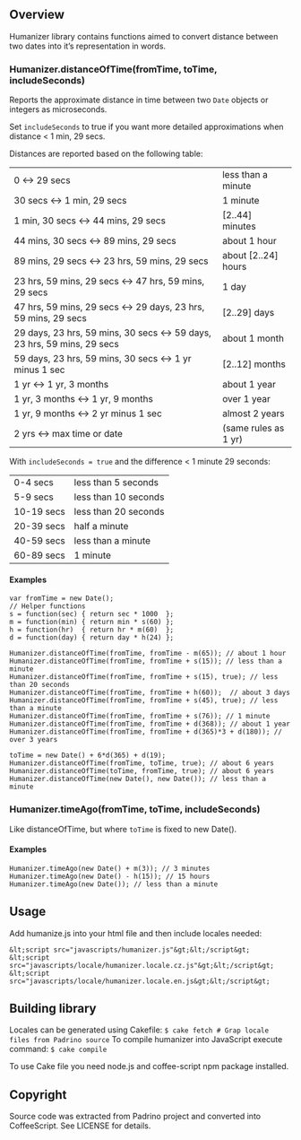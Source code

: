 ## Overview
Humanizer library contains functions aimed to convert distance between two dates into it’s representation in words.

### Humanizer.distanceOfTime(fromTime, toTime, includeSeconds)
Reports the approximate distance in time between two `Date` objects or integers as microseconds.

Set `includeSeconds` to true if you want more detailed approximations when distance < 1 min, 29 secs.

Distances are reported based on the following table:
<table>
  <tr>
    <td>0 <-> 29 secs</td><td>less than a minute</td>
  </tr>
  <tr>
    <td>30 secs <-> 1 min, 29 secs</td><td>1 minute</td>
  </tr>
  <tr>
    <td>1 min, 30 secs <-> 44 mins, 29 secs</td><td>[2..44] minutes</td>
  </tr>
  <tr>
    <td>44 mins, 30 secs <-> 89 mins, 29 secs</td><td>about 1 hour</td>
  </tr>
  <tr>
    <td>89 mins, 29 secs <-> 23 hrs, 59 mins, 29 secs</td><td>about [2..24] hours</td>
  </tr>
  <tr>
    <td>23 hrs, 59 mins, 29 secs <-> 47 hrs, 59 mins, 29 secs</td><td>1 day</td>
  </tr>
  <tr>
    <td>47 hrs, 59 mins, 29 secs <-> 29 days, 23 hrs, 59 mins, 29 secs</td><td>[2..29] days</td>
  </tr>
  <tr>
    <td>29 days, 23 hrs, 59 mins, 30 secs <-> 59 days, 23 hrs, 59 mins, 29 secs</td><td>about 1 month</td>
  </tr>
  <tr>
    <td>59 days, 23 hrs, 59 mins, 30 secs <-> 1 yr minus 1 sec</td><td>[2..12] months</td>
  </tr>
  <tr>
    <td>1 yr <-> 1 yr, 3 months</td><td>about 1 year</td>
  </tr>
  <tr>
    <td>1 yr, 3 months <-> 1 yr, 9 months</td><td>over 1 year</td>
  </tr>
  <tr>
    <td>1 yr, 9 months <-> 2 yr minus 1 sec</td><td>almost 2 years</td>
  </tr>
  <tr>
    <td>2 yrs <-> max time or date</td><td>(same rules as 1 yr)</td>
  </tr>
</table>

With `includeSeconds = true` and the difference < 1 minute 29 seconds:
<table>
  <tr>
    <td>0-4 secs</td><td>less than 5 seconds</td>
  </tr>
  <tr>
    <td>5-9 secs</td><td>less than 10 seconds</td>
  </tr>
  <tr>
    <td>10-19 secs</td><td>less than 20 seconds</td>
  </tr>
  <tr>
    <td>20-39 secs</td><td>half a minute</td>
  </tr>
  <tr>
    <td>40-59 secs</td><td>less than a minute</td>
  </tr>
  <tr>
    <td>60-89 secs</td><td>1 minute</td>
  </tr>
</table>

#### Examples
```
var fromTime = new Date();
// Helper functions
s = function(sec) { return sec * 1000  };
m = function(min) { return min * s(60) };
h = function(hr)  { return hr * m(60)  };
d = function(day) { return day * h(24) };

Humanizer.distanceOfTime(fromTime, fromTime - m(65)); // about 1 hour
Humanizer.distanceOfTime(fromTime, fromTime + s(15)); // less than a minute
Humanizer.distanceOfTime(fromTime, fromTime + s(15), true); // less than 20 seconds
Humanizer.distanceOfTime(fromTime, fromTime + h(60));  // about 3 days
Humanizer.distanceOfTime(fromTime, fromTime + s(45), true); // less than a minute
Humanizer.distanceOfTime(fromTime, fromTime + s(76)); // 1 minute
Humanizer.distanceOfTime(fromTime, fromTime + d(368)); // about 1 year
Humanizer.distanceOfTime(fromTime, fromTime + d(365)*3 + d(180)); // over 3 years

toTime = new Date() + 6*d(365) + d(19);
Humanizer.distanceOfTime(fromTime, toTime, true); // about 6 years
Humanizer.distanceOfTime(toTime, fromTime, true); // about 6 years
Humanizer.distanceOfTime(new Date(), new Date()); // less than a minute
```

### Humanizer.timeAgo(fromTime, toTime, includeSeconds)
Like distanceOfTime, but where `toTime` is fixed to new Date().

#### Examples
```
Humanizer.timeAgo(new Date() + m(3)); // 3 minutes
Humanizer.timeAgo(new Date() - h(15)); // 15 hours
Humanizer.timeAgo(new Date()); // less than a minute
```

## Usage
Add humanize.js into your html file and then include locales needed:
```
&lt;script src="javascripts/humanizer.js"&gt;&lt;/script&gt;
&lt;script src="javascripts/locale/humanizer.locale.cz.js"&gt;&lt;/script&gt;
&lt;script src="javascripts/locale/humanizer.locale.en.js&gt;&lt;/script&gt;
```
## Building library
Locales can be generated using Cakefile:
```$ cake fetch # Grap locale files from Padrino source```
To compile humanizer into JavaScript execute command:
```$ cake compile```

To use Cake file you need node.js and coffee-script npm package installed.

## Copyright
Source code was extracted from Padrino project and converted into CoffeeScript. See LICENSE for details.

